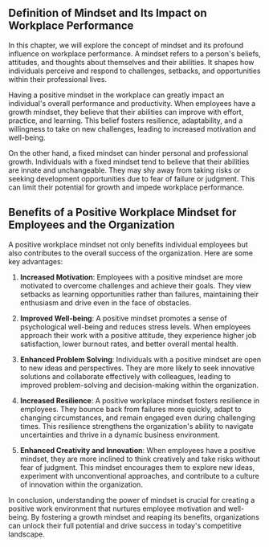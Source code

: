 
## Definition of Mindset and Its Impact on Workplace Performance

In this chapter, we will explore the concept of mindset and its profound influence on workplace performance. A mindset refers to a person's beliefs, attitudes, and thoughts about themselves and their abilities. It shapes how individuals perceive and respond to challenges, setbacks, and opportunities within their professional lives.

Having a positive mindset in the workplace can greatly impact an individual's overall performance and productivity. When employees have a growth mindset, they believe that their abilities can improve with effort, practice, and learning. This belief fosters resilience, adaptability, and a willingness to take on new challenges, leading to increased motivation and well-being.

On the other hand, a fixed mindset can hinder personal and professional growth. Individuals with a fixed mindset tend to believe that their abilities are innate and unchangeable. They may shy away from taking risks or seeking development opportunities due to fear of failure or judgment. This can limit their potential for growth and impede workplace performance.

## Benefits of a Positive Workplace Mindset for Employees and the Organization

A positive workplace mindset not only benefits individual employees but also contributes to the overall success of the organization. Here are some key advantages:

1. **Increased Motivation**: Employees with a positive mindset are more motivated to overcome challenges and achieve their goals. They view setbacks as learning opportunities rather than failures, maintaining their enthusiasm and drive even in the face of obstacles.
    
2. **Improved Well-being**: A positive mindset promotes a sense of psychological well-being and reduces stress levels. When employees approach their work with a positive attitude, they experience higher job satisfaction, lower burnout rates, and better overall mental health.
    
3. **Enhanced Problem Solving**: Individuals with a positive mindset are open to new ideas and perspectives. They are more likely to seek innovative solutions and collaborate effectively with colleagues, leading to improved problem-solving and decision-making within the organization.
    
4. **Increased Resilience**: A positive workplace mindset fosters resilience in employees. They bounce back from failures more quickly, adapt to changing circumstances, and remain engaged even during challenging times. This resilience strengthens the organization's ability to navigate uncertainties and thrive in a dynamic business environment.
    
5. **Enhanced Creativity and Innovation**: When employees have a positive mindset, they are more inclined to think creatively and take risks without fear of judgment. This mindset encourages them to explore new ideas, experiment with unconventional approaches, and contribute to a culture of innovation within the organization.
    

In conclusion, understanding the power of mindset is crucial for creating a positive work environment that nurtures employee motivation and well-being. By fostering a growth mindset and reaping its benefits, organizations can unlock their full potential and drive success in today's competitive landscape.
